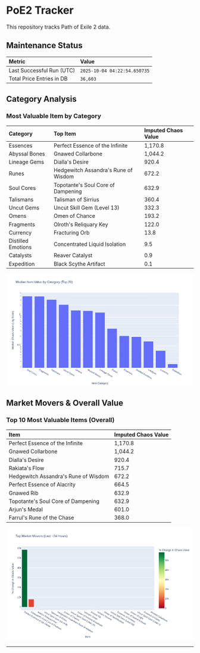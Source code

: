 # PoE2 Tracker

This repository tracks Path of Exile 2 data.

## Maintenance Status

<!-- START_MAINTENANCE -->
| Metric | Value |
|:---|:---|
| Last Successful Run (UTC) | `2025-10-04 04:22:54.650735` |
| Total Price Entries in DB | `36,603` |

<!-- END_MAINTENANCE -->

## Category Analysis

<!-- START_CATEGORY_ANALYSIS -->
### Most Valuable Item by Category
| Category | Top Item | Imputed Chaos Value |
| :--- | :--- | :--- |
| Essences | Perfect Essence of the Infinite | 1,170.8 |
| Abyssal Bones | Gnawed Collarbone | 1,044.2 |
| Lineage Gems | Dialla's Desire | 920.4 |
| Runes | Hedgewitch Assandra's Rune of Wisdom | 672.2 |
| Soul Cores | Topotante's Soul Core of Dampening | 632.9 |
| Talismans | Talisman of Sirrius | 360.4 |
| Uncut Gems | Uncut Skill Gem (Level 13) | 332.3 |
| Omens | Omen of Chance | 193.2 |
| Fragments | Olroth's Reliquary Key | 122.0 |
| Currency | Fracturing Orb | 13.8 |
| Distilled Emotions | Concentrated Liquid Isolation | 9.5 |
| Catalysts | Reaver Catalyst | 0.9 |
| Expedition | Black Scythe Artifact | 0.1 |


![Category Analysis Chart](charts/category_analysis.png)
<!-- END_CATEGORY_ANALYSIS -->

## Market Movers & Overall Value

<!-- START_ANALYSIS -->
### Top 10 Most Valuable Items (Overall)
| Item | Imputed Chaos Value |
| :--- | :--- |
| Perfect Essence of the Infinite | 1,170.8 |
| Gnawed Collarbone | 1,044.2 |
| Dialla's Desire | 920.4 |
| Rakiata's Flow | 715.7 |
| Hedgewitch Assandra's Rune of Wisdom | 672.2 |
| Perfect Essence of Alacrity | 664.5 |
| Gnawed Rib | 632.9 |
| Topotante's Soul Core of Dampening | 632.9 |
| Arjun's Medal | 601.0 |
| Farrul's Rune of the Chase | 368.0 |


![Market Movers Chart](charts/market_movers.png)
<!-- END_ANALYSIS -->

---

